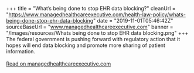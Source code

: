 +++ 
title = "What’s being done to stop EHR data blocking?"
cleanUrl = "https://www.managedhealthcareexecutive.com/health-law-policy/whats-being-done-stop-ehr-data-blocking"
date = "2019-11-01T05:46:42Z"
sourceBaseUrl = "www.managedhealthcareexecutive.com"
banner = "/images/resources/Whats being done to stop EHR data blocking.png"
+++
The federal government is pushing forward with regulatory action that it hopes will end data blocking and promote more sharing of patient information.<br><br><a target="_blank" href=https://www.managedhealthcareexecutive.com/health-law-policy/whats-being-done-stop-ehr-data-blocking>Read on managedhealthcareexecutive.com</a>
